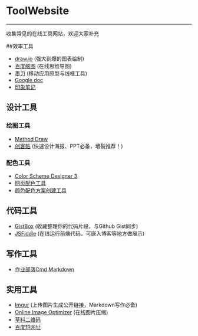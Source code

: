 # ToolWebsite
---
收集常见的在线工具网站，欢迎大家补充

##效率工具
- [draw.io](https://www.draw.io/) (强大到爆的图表绘制)
- [百度脑图](http://naotu.baidu.com/) (在线思维导图)
- [墨刀](https://modao.cc/) (移动应用原型与线框工具)
- [Google doc](https://www.google.com/docs)
- [印象笔记](https://app.yinxiang.com)

## 设计工具

### 绘图工具
- [Method Draw](http://editor.method.ac/)
- [创客贴](http://www.chuangkit.com/) (快速设计海报、PPT必备，墙裂推荐！)

### 配色工具
- [Color Scheme Designer 3](http://www.peise.net/tools/web/)
- [网页配色工具](http://ee-studio.com/tools/color_palette.html)
- [颜色配色方案创建工具](http://ee-studio.com/tools/color_scheme/index.html)

## 代码工具
- [GistBox](https://app.gistboxapp.com/) (收藏整理你的代码片段，与Github Gist同步)
- [JSFiddle](http://jsfiddle.net/) (在线运行前端代码，可嵌入博客等地方做展示)

## 写作工具
- [作业部落Cmd Markdown](https://www.zybuluo.com)

## 实用工具
- [Imgur](http://imgur.com/)  (上传图片生成公开链接，Markdown写作必备)
- [Online Image Optimizer](http://tools.dynamicdrive.com/imageoptimizer/index.php) (在线图片压缩)
- [草料二维码](http://cli.im/)
- [百度短网址](http://www.dwz.cn/)
